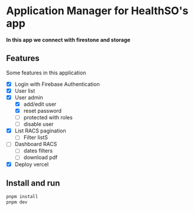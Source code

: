 # Application Manager for HealthSO's app

<strong>In this app we connect with firestone and storage</strong>

## Features

Some features in this application

- [x] Login with Firebase Authentication
- [x] User list
- [x] User admin
  - [x] add/edit user
  - [x] reset password
  - [ ] protected with roles
  - [ ] disable user
- [x] List RACS pagination
  - [ ] Filter listS
- [ ] Dashboard RACS
  - [ ] dates filters
  - [ ] download pdf
- [x] Deploy vercel

## Install and run

```bash
pnpm install
pnpm dev
```
